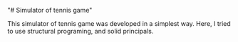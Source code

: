 "# Simulator of tennis game" 

This simulator of tennis game was developed in a simplest way. Here, I tried to use structural programing, and solid principals.